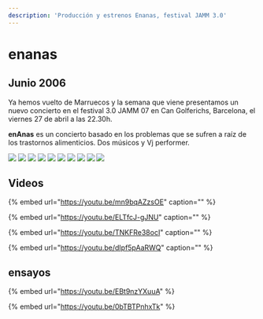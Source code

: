 ```yaml
---
description: 'Producción y estrenos Enanas, festival JAMM 3.0'
---
```


# enanas

## Junio 2006

Ya hemos vuelto de Marruecos y la semana que viene presentamos un nuevo concierto en el festival 3.0 JAMM 07 en Can Golferichs, Barcelona, el viernes 27 de abril a las 22.30h.

**enAnas** es un concierto basado en los problemas que se sufren a raíz de los trastornos alimenticios. Dos músicos y Vj performer.

![](../../../.gitbook/assets/ca-enanas-photos-1-.jpg) ![](../../../.gitbook/assets/ca-enanas-photos-2-.jpg) ![](../../../.gitbook/assets/ca-enanas-photos-3-.jpg) ![](../../../.gitbook/assets/ca-enanas-photos-4-.jpg) ![](../../../.gitbook/assets/ca-enanas-photos-5-.jpg) ![](../../../.gitbook/assets/ca-enanas-photos-6-.jpg) ![](../../../.gitbook/assets/ca-enanas-photos-7-.jpg) ![](../../../.gitbook/assets/ca-enanas-photos-8-.jpg) ![](../../../.gitbook/assets/ca-enanas-photos-9-.jpg) ![](../../../.gitbook/assets/ca-enanas-photos-10-.jpg)

## Videos

{% embed url="https://youtu.be/mn9bqAZzsOE" caption="" %}

{% embed url="https://youtu.be/ELTfcJ-gJNU" caption="" %}

{% embed url="https://youtu.be/TNKFRe38ocI" caption="" %}

{% embed url="https://youtu.be/dIpf5pAaRWQ" caption="" %}

## ensayos

{% embed url="https://youtu.be/EBt9nzYXuuA" %}

{% embed url="https://youtu.be/0bTBTPnhxTk" %}



